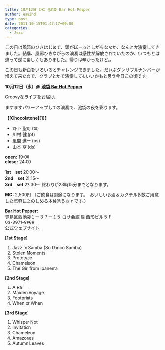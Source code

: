 ```yaml
---
title: 10月12日（水）@池袋 Bar Hot Pepper
author: eawind
type: post
date: 2011-10-15T01:47:17+09:00
categories:
  - Jazz
---
```

この日は風邪のひきはじめで、頭がぼーっとしがちななか、なんとか演奏してきました。結構、風邪ひきながらの演奏は感性が解放されていたのか、いつもとは違って逆に楽しくもありました。帰りは辛かったけど。。

この日も新曲をいろいろとチャレンジできました。だいぶダンサブルナンバーが増えて来たので、クラブとかで演奏してもいいかもと思う今日この頃です。

**10月12日（水）@ [池袋 Bar Hot Pepper](http://jazzhotpepper.com/)**

Groovyなライブをお届け。

ますますパワーアップしての演奏で、池袋の夜を彩ります。

**【[Chocolatone][1]】**

- 野下 聖司 (ts)
- 川村 健 (pf)
- 風間 進一 (bs)
- 山本 亨 (ds)

**open:** 19:00  
**close:** 24:00

**1st　set** 20:00〜  
**2nd　set** 21:15〜  
**3rd　set** 22:30〜 終わりが23時15分までとなります。

**MC:** 2,500円 （ご飲食は別途になります。　おいしいお酒＆カクテル多数ご用意した気軽にたのしめる本格派Ｂａｒです。）

**Bar Hot Pepper:**  
豊島区西池袋１ー３７ー１５ ロサ会館 隣 西形ビル５Ｆ  
03-3971-8669  
[公式ウェブサイト](http://jazzhotpepper.com/)

**[1st Stage]**
1. Jazz 'n Samba (So Danco Samba)
2. Stolen Moments
3. Prototype
4. Chameleon
5. The Girl from Ipanema

**[2nd Stage]**
1. A Ra
2. Maiden Voyage
3. Footprints
4. When or When

**[3rd Stage]**
1. Whisper Not
2. Invitation
3. Chameleon
4. Amazones
5. Autumn Leaves
